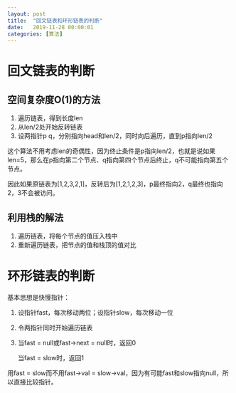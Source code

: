 ```yaml
---
layout: post
title:  "回文链表和环形链表的判断"
date:   2019-11-28 00:00:01
categories: [算法]
---
```


# 回文链表的判断

## 空间复杂度O(1)的方法

1. 遍历链表，得到长度len
2. 从len/2处开始反转链表
3. 设两指针p q，分别指向head和len/2，同时向后遍历，直到p指向len/2

这个算法不用考虑len的奇偶性，因为终止条件是p指向len/2，也就是说如果len=5，那么在p指向第二个节点、q指向第四个节点后终止，q不可能指向第五个节点。

因此如果原链表为[1,2,3,2,1]，反转后为[1,2,1,2,3]，p最终指向2，q最终也指向2，3不会被访问。

## 利用栈的解法

1. 遍历链表，将每个节点的值压入栈中
2. 重新遍历链表，把节点的值和栈顶的值对比

# 环形链表的判断

基本思想是快慢指针：

1. 设指针fast，每次移动两位；设指针slow，每次移动一位
2. 令两指针同时开始遍历链表
3. 当fast = null或fast->next = null时，返回0

   当fast = slow时，返回1

用fast = slow而不用fast->val = slow->val，因为有可能fast和slow指向null，所以直接比较指针。